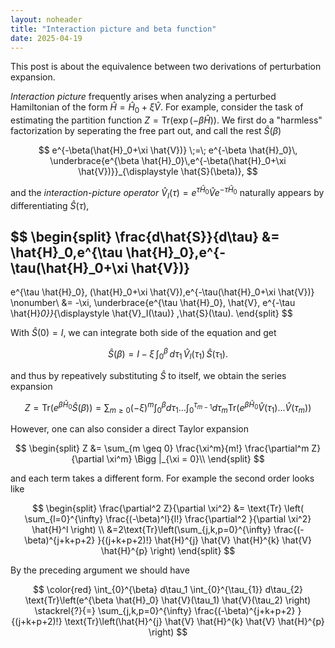 ```yaml
--- 
layout: noheader 
title: "Interaction picture and beta function" 
date: 2025-04-19
--- 
```


This post is about the equivalence between two derivations of perturbation expansion.

<em>Interaction picture</em> frequently arises when analyzing a perturbed Hamiltonian of the form $\hat{H} = \hat{H}_0 + \xi \hat{V}$. For example, consider the task of estimating the partition function $Z = \text{Tr}(\exp(-\beta \hat{H}))$. We first do a "harmless" factorization by seperating the free part out, and call the rest $\hat{S}(\beta)$

$$
    e^{-\beta(\hat{H}_0+\xi \hat{V})}
    \;=\;
    e^{-\beta \hat{H}_0}\,
    \underbrace{e^{\beta \hat{H}_0}\,e^{-\beta(\hat{H}_0+\xi \hat{V})}}_{\displaystyle \hat{S}(\beta)},
$$

and the <em>interaction-picture operator</em> $\hat{V}_I(\tau) = e^{\tau \hat{H}_0} \hat{V} e^{-\tau \hat{H}_0}$ naturally appears by differentiating $\hat{S}(\tau)$,

$$
\begin{split}
\frac{d\hat{S}}{d\tau}
&=
\hat{H}_0\,e^{\tau \hat{H}_0}\,e^{-\tau(\hat{H}_0+\xi \hat{V})}
-
e^{\tau \hat{H}_0}\,
(\hat{H}_0+\xi \hat{V})\,e^{-\tau(\hat{H}_0+\xi \hat{V})}
\nonumber\\
&=
-\xi\,
\underbrace{e^{\tau \hat{H}_0}\,
            \hat{V}\,
            e^{-\tau \hat{H}_0}}_{\displaystyle \hat{V}_I(\tau)}
\,\hat{S}(\tau).
\end{split}
$$

With $\hat{S}(0) = I$, we can integrate both side of the equation and get

$$
\hat{S}(\beta)=I
\;-\;\xi\!\!\int_{0}^{\beta}\!\!d\tau_{1}\,
            \hat{V}_I(\tau_{1})\,
            \hat{S}(\tau_{1}) .
$$

and thus by repeatively substituting $\hat{S}$ to itself, we obtain the series expansion

$$
   Z = \text{Tr}\left(e^{\beta \hat{H}_0} \hat{S}(\beta)\right) = \sum_{m \geq 0} (-\xi)^m \int_{0}^{\beta} d\tau_1 ...\int_{0}^{\tau_{m-1}} d\tau_{m} \text{Tr}\left(e^{\beta \hat{H}_0} \hat{V}(\tau_1) ... \hat{V}(\tau_m)  \right)
$$

However, one can also consider a direct Taylor expansion

$$
\begin{split}
    Z &= \sum_{m \geq 0} \frac{\xi^m}{m!} \frac{\partial^m Z}{\partial \xi^m} \Bigg |_{\xi = 0}\\
\end{split}
$$

and each term takes a different form. For example the second order looks like

$$
\begin{split}
    \frac{\partial^2 Z}{\partial \xi^2} &= \text{Tr} \left( \sum_{l=0}^{\infty} \frac{(-\beta)^l}{l!} \frac{\partial^2 }{\partial \xi^2} \hat{H}^l \right) \\
    &=2\text{Tr}\left(\sum_{j,k,p=0}^{\infty} \frac{(-\beta)^{j+k+p+2} }{(j+k+p+2)!} \hat{H}^{j} \hat{V} \hat{H}^{k} \hat{V} \hat{H}^{p} \right)
\end{split}
$$

By the preceding argument we should have

$$
\color{red} 
\int_{0}^{\beta} d\tau_1 \int_{0}^{\tau_{1}} d\tau_{2} \text{Tr}\left(e^{\beta \hat{H}_0} \hat{V}(\tau_1) \hat{V}(\tau_2)  \right) \stackrel{?}{=} \sum_{j,k,p=0}^{\infty} \frac{(-\beta)^{j+k+p+2} }{(j+k+p+2)!} \text{Tr}\left(\hat{H}^{j} \hat{V} \hat{H}^{k} \hat{V} \hat{H}^{p} \right)
$$